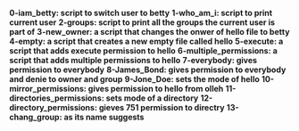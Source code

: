 **0-iam_betty: script to switch user to betty**
**1-who_am_i: script to print current user**
**2-groups: script to print all the groups the current user is part of**
**3-new_owner: a script that changes the onwer of hello file to betty**
**4-empty: a script that creates a new empty file called hello**
**5-execute: a script that adds execute permission to hello**
**6-multiple_permissions: a script that adds multiple permissions to hello**
**7-everybody: gives permission to everybody**
**8-James_Bond: gives permission to everybody and denie to owner and group**
**9-Jone_Doe: sets the mode of hello**
**10-mirror_permissions: gives permission to hello from olleh**
**11-directories_permissions: sets mode of a directory**
**12-directory_permissions: gieves 751 permission to directry**
**13-chang_group: as its name suggests**